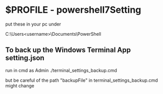 # $PROFILE - powershell7Setting

put these in your pc under

C:\Users\<username>\Documents\PowerShell




## To back up the Windows Terminal App setting.json

run in cmd as Admin ./terminal_settings_backup.cmd

but be careful of the path "backupFile" in terminal_settings_backup.cmd might change